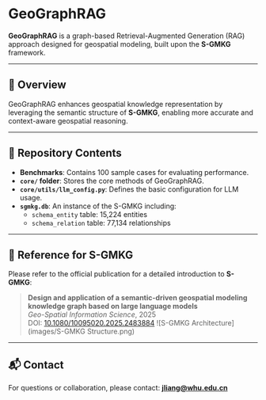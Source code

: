 # GeoGraphRAG

**GeoGraphRAG** is a graph-based Retrieval-Augmented Generation (RAG) approach designed for geospatial modeling, built upon the **S-GMKG** framework.

---

## 📌 Overview

GeoGraphRAG enhances geospatial knowledge representation by leveraging the semantic structure of **S-GMKG**, enabling more accurate and context-aware geospatial reasoning.

---

## 📂 Repository Contents

- **Benchmarks**: Contains 100 sample cases for evaluating performance.
- **`core/` folder**: Stores the core methods of GeoGraphRAG.
- **`core/utils/llm_config.py`**: Defines the basic configuration for LLM usage.
- **`sgmkg.db`**: An instance of the S-GMKG including:
  - `schema_entity` table: 15,224 entities
  - `schema_relation` table: 77,134 relationships

---

## 📖 Reference for S-GMKG

Please refer to the official publication for a detailed introduction to **S-GMKG**:

> **Design and application of a semantic-driven geospatial modeling knowledge graph based on large language models**  
> *Geo-Spatial Information Science*, 2025  
> DOI: [10.1080/10095020.2025.2483884](https://doi.org/10.1080/10095020.2025.2483884)
> ![S-GMKG Architecture](images/S-GMKG Structure.png)


---

## 📬 Contact

For questions or collaboration, please contact: **jliang@whu.edu.cn**
